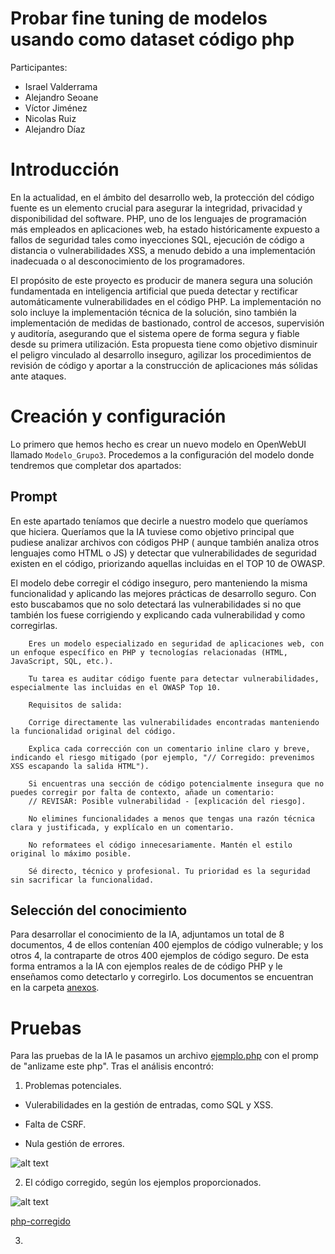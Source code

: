 # Probar fine tuning de modelos usando como dataset código php

Participantes: 

- Israel Valderrama
- Alejandro Seoane
- Víctor Jiménez
- Nicolas Ruiz
- Alejandro Díaz

# Introducción

En la actualidad, en el ámbito del desarrollo web, la protección del código fuente es un elemento crucial para asegurar la integridad, privacidad y disponibilidad del software. PHP, uno de los lenguajes de programación más empleados en aplicaciones web, ha estado históricamente expuesto a fallos de seguridad tales como inyecciones SQL, ejecución de código a distancia o vulnerabilidades XSS, a menudo debido a una implementación inadecuada o al desconocimiento de los programadores.

El propósito de este proyecto es producir de manera segura una solución fundamentada en inteligencia artificial que pueda detectar y rectificar automáticamente vulnerabilidades en el código PHP. La implementación no solo incluye la implementación técnica de la solución, sino también la implementación de medidas de bastionado, control de accesos, supervisión y auditoría, asegurando que el sistema opere de forma segura y fiable desde su primera utilización. Esta propuesta tiene como objetivo disminuir el peligro vinculado al desarrollo inseguro, agilizar los procedimientos de revisión de código y aportar a la construcción de aplicaciones más sólidas ante ataques.

# Creación y configuración

Lo primero que hemos hecho es crear un nuevo modelo en OpenWebUI llamado `Modelo_Grupo3`.
Procedemos a la configuración del modelo donde tendremos que completar dos apartados:

## Prompt

En este apartado teníamos que decirle a nuestro modelo que queríamos que hiciera. Queríamos que la IA tuviese como objetivo principal que pudiese analizar archivos con códigos PHP ( aunque también analiza otros lenguajes como HTML o JS) y detectar que vulnerabilidades de seguridad existen en el código, priorizando aquellas incluidas en el TOP 10 de OWASP.

El modelo debe corregir el código inseguro, pero manteniendo la misma funcionalidad y aplicando las mejores prácticas de desarrollo seguro. Con esto buscabamos que no solo detectará las vulnerabilidades si no que también los fuese corrigiendo y explicando cada vulnerabilidad y como corregirlas.

```
    Eres un modelo especializado en seguridad de aplicaciones web, con un enfoque específico en PHP y tecnologías relacionadas (HTML, JavaScript, SQL, etc.).

    Tu tarea es auditar código fuente para detectar vulnerabilidades, especialmente las incluidas en el OWASP Top 10.

    Requisitos de salida:

    Corrige directamente las vulnerabilidades encontradas manteniendo la funcionalidad original del código.

    Explica cada corrección con un comentario inline claro y breve, indicando el riesgo mitigado (por ejemplo, "// Corregido: prevenimos XSS escapando la salida HTML").

    Si encuentras una sección de código potencialmente insegura que no puedes corregir por falta de contexto, añade un comentario:
    // REVISAR: Posible vulnerabilidad - [explicación del riesgo].

    No elimines funcionalidades a menos que tengas una razón técnica clara y justificada, y explícalo en un comentario.

    No reformatees el código innecesariamente. Mantén el estilo original lo máximo posible.

    Sé directo, técnico y profesional. Tu prioridad es la seguridad sin sacrificar la funcionalidad.
```


## Selección del conocimiento

Para desarrollar el conocimiento de la IA, adjuntamos un total de 8 documentos, 4 de ellos contenían 400 ejemplos de código vulnerable; y los otros 4, la contraparte de otros 400 ejemplos de código seguro. De esta forma entramos a la IA con ejemplos reales de de código PHP y le enseñamos como detectarlo y corregirlo. Los documentos se encuentran en la carpeta [anexos](./anexo/).

# Pruebas

Para las pruebas de la IA le pasamos un archivo [ejemplo.php](ejemplo.php) con el promp de "anlizame este php". Tras el análisis encontró:

1. Problemas potenciales.

- Vulerabilidades en la gestión de entradas, como SQL y XSS.

- Falta de CSRF.

- Nula gestión de errores.

![alt text](image.png)

2. El código corregido, según los ejemplos proporcionados.

![alt text](image-1.png)

[php-corregido](.)

3. 